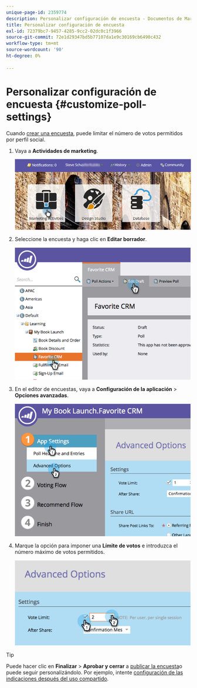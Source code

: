 ```yaml
---
unique-page-id: 2359774
description: Personalizar configuración de encuesta - Documentos de Marketo - Documentación del producto
title: Personalizar configuración de encuesta
exl-id: 72379bc7-9457-4285-9cc2-02dc0c1f3966
source-git-commit: 72e1d29347bd5b77107da1e9c30169cb6490c432
workflow-type: tm+mt
source-wordcount: '90'
ht-degree: 0%

---
```


# Personalizar configuración de encuesta {#customize-poll-settings}

Cuando [crear una encuesta](/help/marketo/product-docs/demand-generation/social/creating-a-poll/create-a-poll.md), puede limitar el número de votos permitidos por perfil social.

1. Vaya a **Actividades de marketing**.

   ![](assets/login-marketing-activities.png)

1. Seleccione la encuesta y haga clic en **Editar borrador**.

   ![](assets/image2014-9-19-10-3a56-3a37.png)

1. En el editor de encuestas, vaya a **Configuración de la aplicación** > **Opciones avanzadas**.

   ![](assets/image2014-9-19-10-3a56-3a44.png)

1. Marque la opción para imponer una **Límite de votos** e introduzca el número máximo de votos permitidos.

   ![](assets/image2014-9-19-10-3a56-3a54.png)

>[!TIP]
>
>Puede hacer clic en **Finalizar** > **Aprobar y cerrar** a [publicar la encuesta](/help/marketo/product-docs/demand-generation/social/creating-a-poll/publish-a-poll.md)o puede seguir personalizándolo. Por ejemplo, intente [configuración de las indicaciones después del uso compartido](/help/marketo/product-docs/demand-generation/social/configuring-social-actions/configure-after-share-prompts.md).
